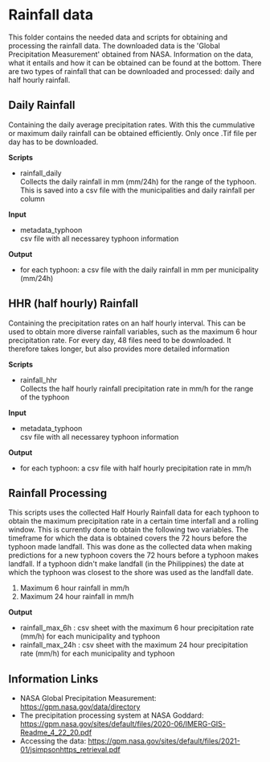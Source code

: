 # Rainfall data

This folder contains the needed data and scripts for obtaining and processing the rainfall data. The downloaded data is the 'Global Precipitation Measurement' obtained from NASA. Information on the data, what it entails and how it can be obtained can be found at the bottom. There are two types of rainfall that can be downloaded and processed: daily and half hourly rainfall.

## Daily Rainfall

Containing the daily average precipitation rates. With this the cummulative or maximum daily rainfall can be obtained efficiently. Only once .Tif file per day has to be downloaded. 

**Scripts**
- rainfall_daily <br>
    Collects the daily rainfall in mm (mm/24h) for the range of the typhoon. This is saved into a csv file with the municipalities and daily rainfall per column


**Input**
- metadata_typhoon <br>
    csv file with all necessarey typhoon information

**Output**
- for each typhoon: a csv file with the daily rainfall in mm per municipality (mm/24h)

## HHR (half hourly) Rainfall

Containing the precipitation rates on an half hourly interval. This can be used to obtain more diverse rainfall variables, such as the maximum 6 hour precipitation rate. For every day, 48 files need to be downloaded. It therefore takes longer, but also provides more detailed information

**Scripts**
- rainfall_hhr <br>
    Collects the half hourly rainfall precipitation rate in mm/h for the range of the typhoon

**Input**
- metadata_typhoon <br>
    csv file with all necessarey typhoon information

**Output**
- for each typhoon: a csv file with half hourly precipitation rate in mm/h

## Rainfall Processing

This scripts uses the collected Half Hourly Rainfall data for each typhoon to obtain the maximum precipitation rate in a certain time interfall and a rolling window. This is currently done to obtain the following two variables. The timeframe for which the data is obtained covers the 72 hours before the typhoon made landfall. This was done as the collected data when making predictions for a new typhoon covers the 72 hours before a typhoon makes landfall. If a typhoon didn't make landfall (in the Philippines) the date at which the typhoon was closest to the shore was used as the landfall date.

1. Maximum 6 hour rainfall in mm/h
2. Maximum 24 hour rainfall in mm/h

**Output**
- rainfall_max_6h : csv sheet with the maximum 6 hour precipitation rate (mm/h) for each municipality and typhoon
- rainfall_max_24h : csv sheet with the maximum 24 hour precipitation rate (mm/h) for each municipality and typhoon

## Information Links

- NASA Global Precipitation Measurement: https://gpm.nasa.gov/data/directory
- The precipitation processing system at NASA Goddard: https://gpm.nasa.gov/sites/default/files/2020-06/IMERG-GIS-Readme_4_22_20.pdf
- Accessing the data: https://gpm.nasa.gov/sites/default/files/2021-01/jsimpsonhttps_retrieval.pdf
